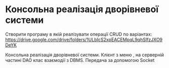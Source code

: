 # Консольна реалізація дворівневої системи

Створити програму в якій реалізувати операції CRUD по варіантах:
https://drive.google.com/drive/folders/1ULbIcS2xpEACEMpqL9qhSIfzJXO9DeYK

Консольна реалізація дворівневої системи. Клієнт з меню , на серверній частині DAO клас взаємодії з DBMS.
Передача за допомогою Socket
